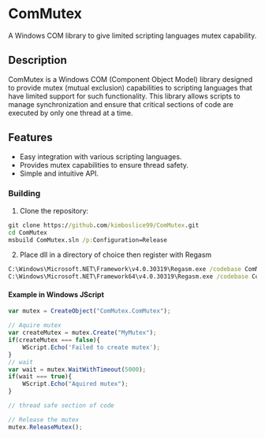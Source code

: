 # ComMutex

A Windows COM library to give limited scripting languages mutex capability.

## Description

ComMutex is a Windows COM (Component Object Model) library designed to provide mutex (mutual exclusion) capabilities to scripting languages that have limited support for such functionality. This library allows scripts to manage synchronization and ensure that critical sections of code are executed by only one thread at a time.

## Features

- Easy integration with various scripting languages.
- Provides mutex capabilities to ensure thread safety.
- Simple and intuitive API.

### Building

1. Clone the repository:
```cmd
git clone https://github.com/kimboslice99/ComMutex.git
cd ComMutex
msbuild ComMutex.sln /p:Configuration=Release
```
2. Place dll in a directory of choice then register with Regasm
```cmd
C:\Windows\Microsoft.NET\Framework\v4.0.30319\Regasm.exe /codebase ComMutex.dll
C:\Windows\Microsoft.NET\Framework64\v4.0.30319\Regasm.exe /codebase ComMutex.dll
```

#### Example in Windows JScript

```javascript
var mutex = CreateObject("ComMutex.ComMutex");

// Aquire mutex
var createMutex = mutex.Create("MyMutex");
if(createMutex === false){
    WScript.Echo('Failed to create mutex');
}
// wait
var wait = mutex.WaitWithTimeout(5000);
if(wait === true){
    WScript.Echo("Aquired mutex");
}

// thread safe section of code

// Release the mutex 
mutex.ReleaseMutex();